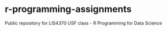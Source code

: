 # r-programming-assignments
Public repository for LIS4370 USF class - R Programming for Data Science
